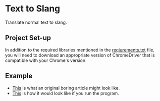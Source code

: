# Text to Slang
Translate normal text to slang.

## Project Set-up
In addition to the required libraries mentioned in the [reqiurements.txt](https://github.com/basilnajjar/Text-to-Slang/blob/master/requirements.txt) file, you will need to download an appropriate version of ChromeDriver that is compatible with your Chrome's version.

## Example 
- [This](https://www.thecrimson.com/article/2020/2/13/doe-investigation-foreign-governments/) is what an original boring article might look like.
- [This](https://github.com/basilnajjar/Text-to-Slang/blob/master/output.txt) is how it would look like if you run the program.
